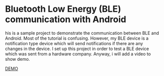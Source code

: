 # Bluetooth Low Energy (BLE) communication with Android 

his is a sample project to demonstrate the communication between BLE and Android. Most of the tutorial is confusing. However, my BLE device is a notification type device which will send notifications if there are any changes in the device. I set up this project in order to test a BLE device which was sent from a hardware company. Anyway, i will add a video to show demo.

<a href="https://www.youtube.com/watch?v=sIGmHR6_PVM" target="_blank">DEMO</a>
